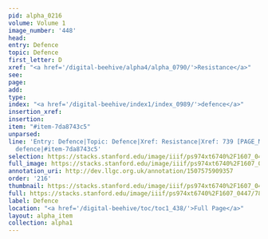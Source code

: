 ```yaml
---
pid: alpha_0216
volume: Volume 1
image_number: '448'
head: 
entry: Defence
topic: Defence
first_letter: D
xref: "<a href='/digital-beehive/alpha4/alpha_0790/'>Resistance</a>"
see: 
page: 
add: 
type: 
index: "<a href='/digital-beehive/index1/index_0989/'>defence</a>"
insertion_xref: 
insertion: 
item: "#item-7da8743c5"
unparsed: 
line: 'Entry: Defence|Topic: Defence|Xref: Resistance|Xref: 739 [PAGE_MISSING]|Index:
  defence|#item-7da8743c5'
selection: https://stacks.stanford.edu/image/iiif/ps974xt6740%2F1607_0447/788,2760,2958,538/full/0/default.jpg
full_image: https://stacks.stanford.edu/image/iiif/ps974xt6740%2F1607_0447/full/full/0/default.jpg
annotation_uri: http://dev.llgc.org.uk/annotation/1507575909357
order: '216'
thumbnail: https://stacks.stanford.edu/image/iiif/ps974xt6740%2F1607_0447/788,2760,600,180/250,/0/default.jpg
full: https://stacks.stanford.edu/image/iiif/ps974xt6740%2F1607_0447/788,2760,2958,538/full/0/default.jpg
label: Defence
location: "<a href='/digital-beehive/toc/toc1_438/'>Full Page</a>"
layout: alpha_item
collection: alpha1
---
```

